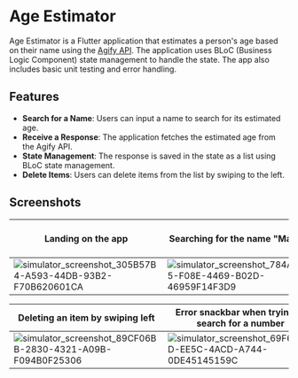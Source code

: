 # Age Estimator

Age Estimator is a Flutter application that estimates a person's age based on their name using the [Agify API](https://agify.io/). The application uses BLoC (Business Logic Component) state management to handle the state. The app also includes basic unit testing and error handling.

## Features

- **Search for a Name**: Users can input a name to search for its estimated age.
- **Receive a Response**: The application fetches the estimated age from the Agify API.
- **State Management**: The response is saved in the state as a list using BLoC state management.
- **Delete Items**: Users can delete items from the list by swiping to the left.


## Screenshots

| Landing on the app | Searching for the name "Mauro" | Searching for a new name, previous searched name gets added to the list |
|------------------------------------------------------------------------------------------------------------------|------------------------------------------------------------------------------------------------------------------|------------------------------------------------------------------------------------------------------------------|
| ![simulator_screenshot_305B57B4-A593-44DB-93B2-F70B620601CA](https://github.com/y0mauro/AgeEstimator/assets/73178418/c5a9cbc5-8fa7-4a12-8b3d-0507ba979b30) | ![simulator_screenshot_784A3E65-F08E-4469-B02D-46959F14F3D9](https://github.com/y0mauro/AgeEstimator/assets/73178418/17029d01-ad52-4774-ad11-11e33edd5ae4) | ![simulator_screenshot_79F7EE04-07B6-4AB3-BD0B-98825F34408E](https://github.com/y0mauro/AgeEstimator/assets/73178418/b55364c7-5da5-45c2-af79-67b049b12707) |

| Deleting an item by swiping left | Error snackbar when trying to search for a number | |
|------------------------------------------------------------------------------------------------------------------|------------------------------------------------------------------------------------------------------------------|------------------------------------------------------------------------------------------------------------------|
| ![simulator_screenshot_89CF06BB-2830-4321-A09B-F094B0F25306](https://github.com/y0mauro/AgeEstimator/assets/73178418/40c33058-8d3c-49ed-8bba-71f09ce40716) | ![simulator_screenshot_69F6332D-EE5C-4ACD-A744-0DE45145159C](https://github.com/y0mauro/AgeEstimator/assets/73178418/f8138606-8738-4fa6-a177-f861f90daec8) |  |  ------




